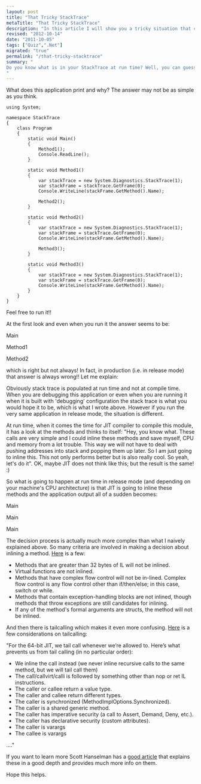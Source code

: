 ```yaml
--- 
layout: post
title: "That Tricky StackTrace"
metaTitle: "That Tricky StackTrace"
description: "In this article I will show you a tricky situation that could happen when you walk up the StackTrace"
revised: "2012-10-14"
date: "2011-10-05"
tags: ["Quiz",".Net"]
migrated: "true"
permalink: "/that-tricky-stacktrace"
summary: "
Do you know what is in your StackTrace at run time? Well, you can guess what it could be, but you cannot know it. Do you wonder why? Then read on.
"
---
```

What does this application print and why? The answer may not be as simple as you think.

    using System;
     
    namespace StackTrace
    {
        class Program
        {
            static void Main()
            {
                Method1();
                Console.ReadLine();
            }
     
            static void Method1()
            {
                var stackTrace = new System.Diagnostics.StackTrace(1);
                var stackFrame = stackTrace.GetFrame(0);
                Console.WriteLine(stackFrame.GetMethod().Name);
     
                Method2();
            }
     
            static void Method2()
            {
                var stackTrace = new System.Diagnostics.StackTrace(1);
                var stackFrame = stackTrace.GetFrame(0);
                Console.WriteLine(stackFrame.GetMethod().Name);
     
                Method3();
            }
     
            static void Method3()
            {
                var stackTrace = new System.Diagnostics.StackTrace(1);
                var stackFrame = stackTrace.GetFrame(0);
                Console.WriteLine(stackFrame.GetMethod().Name);
            }
        }
    }

 

Feel free to run it!!

At the first look and even when you run it the answer seems to be:

Main

Method1

Method2

which is right but not always! In fact, in production (i.e. in release mode) that answer is always wrong!! Let me explain:

Obviously stack trace is populated at run time and not at compile time. When you are debugging this application or even when you are running it when it is built with 'debugging' configuration the stack trace is what you would hope it to be, which is what I wrote above. However if you run the very same application in release mode, the situation is different.

At run time, when it comes the time for JIT compiler to compile this module, it has a look at the methods and thinks to itself: "Hey, you know what. These calls are very simple and I could inline these methods and save myself, CPU and memory from a lot trouble. This way we will not have to deal with pushing addresses into stack and popping them up later. So I am just going to inline this. This not only performs better but is also really cool. So yeah, let's do it". OK, maybe JIT does not think like this; but the result is the same! :)

So what is going to happen at run time in release mode (and depending on your machine's CPU architecture) is that JIT is going to inline these methods and the application output all of a sudden becomes:

Main

Main

Main

The decision process is actually much more complex than what I naively explained above. So many criteria are involved in making a decision about inlining a method. [Here][1] is a few:

 - Methods that are greater than 32 bytes of IL will not be inlined.
 - Virtual functions are not inlined.
 - Methods that have complex flow control will not be in-lined. Complex flow control is any flow control other than if/then/else; in this case, switch or while.
 - Methods that contain exception-handling blocks are not inlined, though methods that throw exceptions are still candidates for inlining.
 - If any of the method's formal arguments are structs, the method will not be inlined.


And then there is tailcalling which makes it even more confusing. [Here][2] is a few considerations on tailcalling: 

"For the 64-bit JIT, we tail call whenever we’re allowed to. Here’s what prevents us from tail calling (in no particular order):

 - We inline the call instead (we never inline recursive calls to the same method, but we will tail call them)
 - The call/callvirt/calli is followed by something other than nop or ret IL instructions.
 - The caller or callee return a value type.
 - The caller and callee return different types.
 - The caller is synchronized (MethodImplOptions.Synchronized).
 - The caller is a shared generic method.
 - The caller has imperative security (a call to Assert, Demand, Deny, etc.).
 - The caller has declarative security (custom attributes).
 - The caller is varargs
 - The callee is varargs

...."

If you want to learn more Scott Hanselman has a [good article][3] that explains these in a good depth and provides much more info on them.

Hope this helps.


  [1]: http://blogs.msdn.com/b/ericgu/archive/2004/01/29/64717.aspx
  [2]: http://blogs.msdn.com/b/davbr/archive/2007/06/20/tail-call-jit-conditions.aspx
  [3]: http://www.hanselman.com/blog/ReleaseISNOTDebug64bitOptimizationsAndCMethodInliningInReleaseBuildCallStacks.aspx